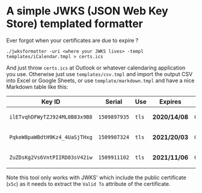 # A simple JWKS (JSON Web Key Store) templated formatter

Ever forgot when your certificates are due to expire ?

`./jwksformatter -uri <where your JWKS lives> -templ templates/iCalendar.tmpl > certs.ics`

And just throw `certs.ics` at Outlook or whatever calendaring application you use. Otherwise just use `templates/csv.tmpl` and import the output CSV into Excel or Google Sheets, or use `template/markdown.tmpl` and have a nice Markdown table like this:

| Key ID | Serial | Use | Expires | Subject | Issuer |
| ------ | ------ | --- | ------- | ------- | ------ |
| `ilETvqhDFWyTZJ924ML0B83x9B8` | `1509897935` | `tls` | **2020/14/08** | `CN=1qt06EuzHQOOu2CKno304T,OU=00158000016i44jAAA,O=OpenBanking,C=GB` | `CN=OpenBanking Issuing CA,O=OpenBanking,C=GB` |
| `PqkeW8paWBdtH9Kz4_4UaSjTHxg` | `1509907324` | `tls` | **2021/20/03** | `CN=ienhptqgd6uBQJWrwKwQsI,OU=00158000016i44jAAA,O=OpenBanking,C=GB` | `CN=OpenBanking Issuing CA,O=OpenBanking,C=GB` |
| `ZuZDsKg2Vs6VntPIIRD03sV42iw` | `1509911102` | `tls` | **2021/11/06** | `CN=6cchGkvTUg0JY7Vkj857Os,OU=00158000016i44jAAA,O=OpenBanking,C=GB` | `CN=OpenBanking Issuing CA,O=OpenBanking,C=GB` |

Note this tool only works with JWKS' which include the public certificate (`x5c`) as it needs to extract the `Valid To` attribute of the certificate.